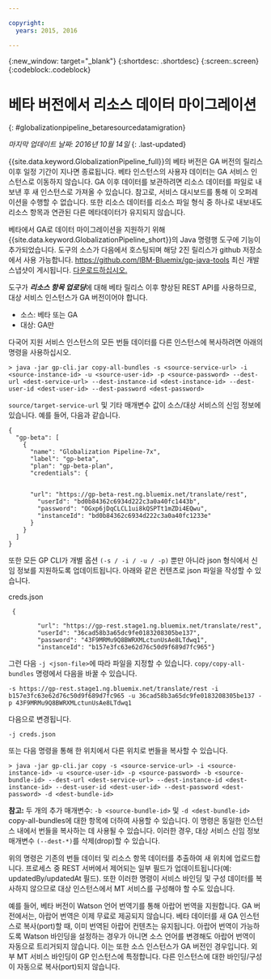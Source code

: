 ```yaml
---

copyright:
  years: 2015, 2016

---
```


{:new_window: target="_blank"}
{:shortdesc: .shortdesc}
{:screen:.screen}
{:codeblock:.codeblock}

# 베타 버전에서 리소스 데이터 마이그레이션
{: #globalizationpipeline_betaresourcedatamigration}

*마지막 업데이트 날짜: 2016년 10월 14일*
{: .last-updated}

{{site.data.keyword.GlobalizationPipeline_full}}의 베타 버전은 GA 버전의 릴리스 이후 일정 기간이 지나면 종료됩니다. 베타 인스턴스의 사용자 데이터는 GA 서비스 인스턴스로 이동하지 않습니다. GA 이후 데이터를 보관하려면 리소스 데이터를 파일로 내보낸 후 새 인스턴스로 가져올 수 있습니다. 참고로, 서비스 대시보드를 통해 이 오퍼레이션을 수행할 수 없습니다. 또한 리소스 데이터를 리소스 파일 형식 중 하나로 내보내도 리소스 항목과 연관된 다른 메타데이터가 유지되지 않습니다.

베타에서 GA로 데이터 마이그레이션을 지원하기 위해 {{site.data.keyword.GlobalizationPipeline_short}}의 Java 명령행 도구에 기능이 추가되었습니다. 도구의 소스가 다음에서 호스팅되며 해당 2진 릴리스가 github 저장소에서 사용 가능합니다. https://github.com/IBM-Bluemix/gp-java-tools 최신 개발 스냅샷이 게시됩니다. [다운로드하십시오.](https://w3-connections.ibm.com/communities/service/html/communityview?communityUuid=589d87cf-d0c7-4e06-ab95-4108547f90aa#fullpageWidgetId=Wa22bb771e29b_4aa9_a114_cfe53fda2cc8&file=5cdaf089-ec7c-4881-b5a0-7ab651491237)

도구가 ***리소스 항목 업로딩***에 대해 베타 릴리스 이후 향상된 REST API를 사용하므로, 대상 서비스 인스턴스가 GA 버전이어야 합니다. 
* 소스: 베타 또는 GA
* 대상: GA만

다국어 지원 서비스 인스턴스의 모든 번들 데이터를 다른 인스턴스에 복사하려면 아래의 명령을 사용하십시오.

```> java -jar gp-cli.jar copy-all-bundles -s <source-service-url> -i <source-instance-id> -u <source-user-id> -p <source-password> --dest-url <dest-service-url> --dest-instance-id <dest-instance-id> --dest-user-id <dest-user-id> --dest-password <dest-password>```


`source/target-service-url` 및 기타 매개변수 값이 소스/대상 서비스의 신임 정보에 있습니다. 예를 들어, 다음과 같습니다.

 

```
{
  "gp-beta": [
    {
      "name": "Globalization Pipeline-7x",
      "label": "gp-beta",
      "plan": "gp-beta-plan",
      "credentials": {
 

      "url": "https://gp-beta-rest.ng.bluemix.net/translate/rest",
        "userId": "bd0b84362c6934d222c3a0a40fc1443b",
        "password": "OGxp6jDqCLCL1ui8kQSPTt1mZDi4EQwu",
        "instanceId": "bd0b84362c6934d222c3a0a40fc1233e"
      }
    }
  ]
}
```
또한 모든 GP CLI가 개별 옵션 `(-s / -i / -u / -p)` 뿐만 아니라 json 형식에서 신임 정보를 지원하도록 업데이트됩니다. 아래와 같은 컨텐츠로 json 파일을 작성할 수 있습니다.

creds.json 
 
```
 {

        "url": "https://gp-rest.stage1.ng.bluemix.net/translate/rest",
        "userId": "36cad58b3a65dc9fe0183208305be137",
        "password": "43F9MRMu9Q8BWRXMLctunUsAe8LTdwq1",
        "instanceId": "b157e3fc63e62d76c50d9f689d7fc965"} 
```
그런 다음 `-j <json-file>`에 따라 파일을 지정할 수 있습니다. `copy/copy-all-bundles` 명령에서 다음을 바꿀 수 있습니다.

```-s https://gp-rest.stage1.ng.bluemix.net/translate/rest -i b157e3fc63e62d76c50d9f689d7fc965 -u 36cad58b3a65dc9fe0183208305be137 -p 43F9MRMu9Q8BWRXMLctunUsAe8LTdwq1```

다음으로 변경됩니다.

`-j creds.json `
 
또는 다음 명령을 통해 한 위치에서 다른 위치로 번들을 복사할 수 있습니다. 

```> java -jar gp-cli.jar copy -s <source-service-url> -i <source-instance-id> -u <source-user-id> -p <source-password> -b <source-bundle-id> --dest-url <dest-service-url> --dest-instance-id <dest-instance-id> --dest-user-id <dest-user-id> --dest-password <dest-password> -d <dest-bundle-id>```


**참고:** 두 개의 추가 매개변수: `-b <source-bundle-id>` 및 `-d <dest-bundle-id>` copy-all-bundles에 대한 항목에 더하여 사용할 수 있습니다. 이 명령은 동일한 인스턴스 내에서 번들을 복사하는 데 사용될 수 있습니다. 이러한 경우, 대상 서비스 신임 정보 매개변수 `(--dest-*)`를 삭제(drop)할 수 있습니다.





위의 명령은 기존의 번들 데이터 및 리소스 항목 데이터를 추출하여 새 위치에 업로드합니다. 프로세스 중 REST 서버에서 제어되는 일부 필드가 업데이트됩니다(예: updatedBy/updatedAt 필드). 또한 이러한 명령이 서비스 바인딩 및 구성 데이터를 복사하지 않으므로 대상 인스턴스에서 MT 서비스를 구성해야 할 수도 있습니다.





예를 들어, 베타 버전이 Watson 언어 번역기를 통해 아랍어 번역을 지원합니다. GA 버전에서는, 아랍어 번역은 이제 무료로 제공되지 않습니다. 베타 데이터를 새 GA 인스턴스로 복사(port)할 때, 이미 번역된 아랍어 컨텐츠는 유지됩니다. 아랍어 번역이 가능하도록 Watson 바인딩을 설정하는 경우가 아니면 소스 언어를 변경해도 아랍어 번역이 자동으로 트리거되지 않습니다. 이는 또한 소스 인스턴스가 GA 버전인 경우입니다. 외부 MT 서비스 바인딩이 GP 인스턴스에 특정합니다. 다른 인스턴스에 대한 바인딩/구성이 자동으로 복사(port)되지 않습니다.




 

